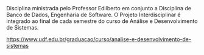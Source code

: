 <br/>
<br/>

Disciplina ministrada pelo Professor Edilberto em conjunto a Disciplina de Banco de Dados, Engenharia de Software.  O Projeto Interdisciplinar é integrado ao final de cada semestre do curso de Análise e Desenvolvimento de Sistemas. 

https://www.udf.edu.br/graduacao/curso/analise-e-desenvolvimento-de-sistemas

<br/>
<br/>

